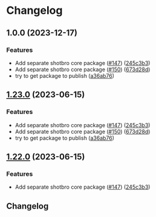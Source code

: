 # Changelog

## 1.0.0 (2023-12-17)


### Features

* Add separate shotbro core package ([#147](https://github.com/saasmech/shotbro/issues/147)) ([245c3b3](https://github.com/saasmech/shotbro/commit/245c3b36e897affe478e4169d6f5f282c20d620f))
* Add separate shotbro core package ([#150](https://github.com/saasmech/shotbro/issues/150)) ([673d28d](https://github.com/saasmech/shotbro/commit/673d28d3a43d28d8fabf165bb2bfc23a0ca1fa88))
* try to get package to publish ([a36ab76](https://github.com/saasmech/shotbro/commit/a36ab76a88f0f6ffe1cd585cafe8cc1b1868f859))

## [1.23.0](https://github.com/saasmech/shotbro/compare/shotbro-v1.22.0...shotbro-v1.23.0) (2023-06-15)


### Features

* Add separate shotbro core package ([#147](https://github.com/saasmech/shotbro/issues/147)) ([245c3b3](https://github.com/saasmech/shotbro/commit/245c3b36e897affe478e4169d6f5f282c20d620f))
* Add separate shotbro core package ([#150](https://github.com/saasmech/shotbro/issues/150)) ([673d28d](https://github.com/saasmech/shotbro/commit/673d28d3a43d28d8fabf165bb2bfc23a0ca1fa88))
* try to get package to publish ([a36ab76](https://github.com/saasmech/shotbro/commit/a36ab76a88f0f6ffe1cd585cafe8cc1b1868f859))

## [1.22.0](https://github.com/saasmech/shotbro/compare/v1.21.0...v1.22.0) (2023-06-15)


### Features

* Add separate shotbro core package ([#147](https://github.com/saasmech/shotbro/issues/147)) ([245c3b3](https://github.com/saasmech/shotbro/commit/245c3b36e897affe478e4169d6f5f282c20d620f))

## Changelog
